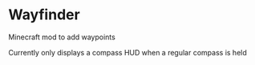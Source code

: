 Wayfinder
=========

Minecraft mod to add waypoints

Currently only displays a compass HUD when a regular compass is held
